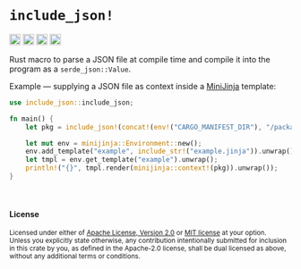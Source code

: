 `include_json!`
===============

[<img alt="github" src="https://img.shields.io/badge/github-dtolnay/include--json-8da0cb?style=for-the-badge&labelColor=555555&logo=github" height="20">](https://github.com/dtolnay/include-json)
[<img alt="crates.io" src="https://img.shields.io/crates/v/include_json.svg?style=for-the-badge&color=fc8d62&logo=rust" height="20">](https://crates.io/crates/include_json)
[<img alt="docs.rs" src="https://img.shields.io/badge/docs.rs-include_json-66c2a5?style=for-the-badge&labelColor=555555&logo=docs.rs" height="20">](https://docs.rs/include_json)
[<img alt="build status" src="https://img.shields.io/github/actions/workflow/status/dtolnay/include-json/ci.yml?branch=master&style=for-the-badge" height="20">](https://github.com/dtolnay/include-json/actions?query=branch%3Amaster)

Rust macro to parse a JSON file at compile time and compile it into the program
as a `serde_json::Value`.

Example &mdash; supplying a JSON file as context inside a [MiniJinja] template:

[MiniJinja]: https://github.com/mitsuhiko/minijinja

```rust
use include_json::include_json;

fn main() {
    let pkg = include_json!(concat!(env!("CARGO_MANIFEST_DIR"), "/package.json"));

    let mut env = minijinja::Environment::new();
    env.add_template("example", include_str!("example.jinja")).unwrap();
    let tmpl = env.get_template("example").unwrap();
    println!("{}", tmpl.render(minijinja::context!(pkg)).unwrap());
}
```

<br>

#### License

<sup>
Licensed under either of <a href="LICENSE-APACHE">Apache License, Version
2.0</a> or <a href="LICENSE-MIT">MIT license</a> at your option.
</sup>

<br>

<sub>
Unless you explicitly state otherwise, any contribution intentionally submitted
for inclusion in this crate by you, as defined in the Apache-2.0 license, shall
be dual licensed as above, without any additional terms or conditions.
</sub>
